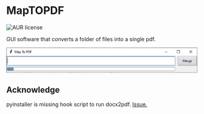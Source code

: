 # MapTOPDF
<img alt="AUR license" src="https://img.shields.io/aur/license/android-studio">

GUI software that converts a folder of files into a single pdf.
 
![Image of Yaktocat](https://github.com/wingemo/MapToPDF/blob/main/bild.png)
## Acknowledge
pyinstaller is missing hook script to run docx2pdf.
[Issue.](https://github.com/AlJohri/docx2pdf/issues/5)



